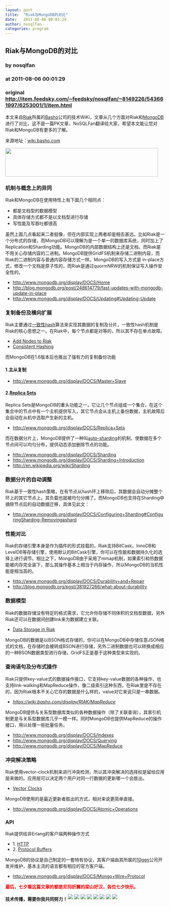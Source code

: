 ```yaml
---
layout: post
title:  "Riak与MongoDB的对比"
date:   2011-08-06 00:01:29
author: nosqlfan
categories: program
---
```


## Riak与MongoDB的对比
### by nosqlfan
### at 2011-08-06 00:01:29
### original <http://item.feedsky.com/~feedsky/nosqlfan/~8149226/543661997/6253001/1/item.html>

<p>本文来自<span><a href="http://blog.nosqlfan.com/tags/riak" title="查看 Riak 的全部文章">Riak</a></span>所属的<a href="http://basho.com">Basho</a>公司的技术WiKi，文章从几个方面对Riak和<span><a href="http://blog.nosqlfan.com/tags/mongodb" title="查看 MongoDB 的全部文章">MongoDB</a></span>进行了对比，这不是一篇PK文章，NoSQLFan翻译给大家，希望本文能让您对Riak和MongoDB有更多的了解。</p>
<p>来源地址：<a href="http://wiki.basho.com/Riak-Compared-to-MongoDB.html">wiki.basho.com</a></p>
<p><a href="http://blog.nosqlfan.com/wp-content/uploads/2011/08/mongodbriak.jpg"><img title="mongodbriak" src="http://blog.nosqlfan.com/wp-content/uploads/2011/08/mongodbriak.jpg" alt="" width="483" height="90"></a></p>
<h3>机制与概念上的异同</h3>
<p>Riak和MongoDB在使用特性上有下面几个相同点：</p>
<ul>
<li>都是文档型的数据模型</li>
<li>具体存储方式都不是以文档型进行存储</li>
<li>写性能及写吞吐都很高</li>
</ul>
<p>虽然上面几点看起来二者挺像，但在内部实现上两者却是相去甚远。比如Riak是一个分布式的存储，而MongoDB可以理解为是一个单一的数据库系统，同时加上了Replication和Sharding功能。MongoDB的内部数据结构上还是文档，而Riak是不用关心存储内容的二进制。MongoDB提供GridFS机制来存储二进制内容，而Riak的二进制内容与普通内容存储方式一样。MongoDB的写入方式是 in-place方式，修改一个文档是原子性的，而Riak是通过quormNRW的机制保证写入操作安全性的。</p>
<ul>
<li><a href="http://www.mongodb.org/display/DOCS/Home">http://www.mongodb.org/display/DOCS/Home</a></li>
<li><a href="http://blog.mongodb.org/post/248614779/fast-updates-with-mongodb-update-in-place">http://blog.mongodb.org/post/248614779/fast-updates-with-mongodb-update-in-place</a></li>
<li><a href="http://www.mongodb.org/display/DOCS/Updating#Updating-Update">http://www.mongodb.org/display/DOCS/Updating#Updating-Update</a></li>
</ul>
<h3>复制备份及横向扩展</h3>
<p>Riak主要通过<span><a href="http://blog.nosqlfan.com/tags/%e4%b8%80%e8%87%b4%e6%80%a7hash" title="查看 一致性hash 的全部文章">一致性hash</a></span>算法来实现其数据的复制及分片，一致性hash机制是Riak的核心思想之一。在Riak中，每个节点都是对等的，所以其不存在单点故障。</p>
<ul>
<li><a href="http://wiki.basho.com/Basic-Cluster-Setup.html#Add-a-Second-Node-to-Your-Cluster">Add Nodes to Riak</a></li>
<li><a href="http://wiki.basho.com/Riak-Glossary.html#Consistent-Hashing">Consistent Hashing</a></li>
</ul>
<p>而MongoDB在1.6版本后也推出了强有力的复制备份功能</p>
<h4>1.主从复制</h4>
<ul>
<li><a href="http://www.mongodb.org/display/DOCS/Master+Slave">http://www.mongodb.org/display/DOCS/Master+Slave</a></li>
</ul>
<h4>2.<span><a href="http://blog.nosqlfan.com/tags/replica-sets" title="查看 Replica Sets 的全部文章">Replica Sets</a></span></h4>
<p>Replica Sets是MongoDB的重头功能之一，它让几个节点组成一个集合，在这个集合中的节点中有一个主机提供写入，其它节点会从主机上备份数据，主机故障后会自动在从机中选取产生新的主机。</p>
<ul>
<li><a href="http://www.mongodb.org/display/DOCS/Replica+Sets">http://www.mongodb.org/display/DOCS/Replica+Sets</a></li>
</ul>
<p>而在数据分片上，MongoDB提供了一种叫<span><a href="http://blog.nosqlfan.com/tags/auto-sharding" title="查看 auto-sharding 的全部文章">auto-sharding</a></span>的机制，使数据在多个节点间可以均匀分布，提供动态添加删除节点的功能。</p>
<ul>
<li><a href="http://www.mongodb.org/display/DOCS/Sharding">http://www.mongodb.org/display/DOCS/Sharding</a></li>
<li><a href="http://www.mongodb.org/display/DOCS/Sharding+Introduction">http://www.mongodb.org/display/DOCS/Sharding+Introduction</a></li>
<li><a href="http://en.wikipedia.org/wiki/Sharding">http://en.wikipedia.org/wiki/Sharding</a></li>
</ul>
<h3>数据分片的自动调整</h3>
<p>Riak基于一致性hash策略，在有节点从hash环上移除后，其数据会自动分摊整个环上的其它节点上。其负载也就被均匀分摊了。而MongoDB也支持在Sharding中摘除节点后的自动数据迁移，具体见此文：</p>
<ul>
<li><a href="http://www.mongodb.org/display/DOCS/Configuring+Sharding#ConfiguringSharding-Removingashard">http://www.mongodb.org/display/DOCS/Configuring+Sharding#ConfiguringSharding-Removingashard</a></li>
</ul>
<h3>性能对比</h3>
<p>Riak的存储引擎本身是作为插件的形式挂载的，Riak支持BitCask，InnoDB和LevelDB等存储引擎，使用默认的BitCask引擎，你可以在性能和数据持久化的选择上进行调节。相比之下，MongoDB由于采用了mmap机制，如果索引和热数据能被内存完全装下，那么其操作基本上相当于内存操作，所以MongoDB的当机性能是相当高的。</p>
<ul>
<li><a href="http://www.mongodb.org/display/DOCS/Durability+and+Repair">http://www.mongodb.org/display/DOCS/Durability+and+Repair</a></li>
<li><a href="http://blog.mongodb.org/post/381927266/what-about-durability">http://blog.mongodb.org/post/381927266/what-about-durability</a></li>
</ul>
<h3>数据模型</h3>
<p>Riak的数据存储没有特定的格式需求，它允许你存储不同体积的文档型数据，另外Riak还可以在数据间创建link来为数据建立关联。</p>
<ul>
<li><a href="http://wiki.basho.com/An-Introduction-to-Riak.html#Data-Storage">Data Storage in Riak</a></li>
</ul>
<p>MongoDB的数据是以BSON格式存储的，你可以在MongoDB中存储任意JSON格式的文档，在存储时会被转成BSON进行存储，另外二进制数据也可以转换成相应的一种BSON数据类型进行存储，GridFS正是基于这种类型来实现的。</p>
<h3>查询语句及分布式操作</h3>
<p>Riak只提供key-value式的数据操作接口，它支持key-value数据的各种操作，也支持link-walking和MapReduce操作，像二级索引这种东西，在Riak里是不存在的，因为Riak根本不关心它存的数据是什么样的，value对它来说只是一串数据。</p>
<ul>
<li><em><a href="https://wiki.basho.com/display/RIAK/MapReduce">https://wiki.basho.com/display/RIAK/MapReduce</a></em></li>
</ul>
<p>MongoDB提供与关系型数据库类似的各种数据操作（除了关联查询），其索引机制更是与关系型数据库几乎一模一样。同时MongoDB也提供MapReduce的操作接口，用以处理一些批量任务。</p>
<ul>
<li><a href="http://www.mongodb.org/display/DOCS/Indexes">http://www.mongodb.org/display/DOCS/Indexes</a></li>
<li><a href="http://www.mongodb.org/display/DOCS/Querying">http://www.mongodb.org/display/DOCS/Querying</a></li>
<li><a href="http://www.mongodb.org/display/DOCS/MapReduce">http://www.mongodb.org/display/DOCS/MapReduce</a></li>
</ul>
<h3>冲突解决策略</h3>
<p>Riak使用vector-clock机制来进行冲突检测，所以其冲突解决的选择权是留给应用层来做的。应用层可以决定两个用户对同一行数据的更新哪一个会胜出。</p>
<ul>
<li><a href="http://wiki.basho.com/Riak-Glossary.html#Vector-Clock">Vector Clocks</a></li>
</ul>
<p>MongoDB使用的是最近更新者胜出的方式，相对来说更简单直接。</p>
<ul>
<li><a href="http://www.mongodb.org/display/DOCS/Atomic+Operations">http://www.mongodb.org/display/DOCS/Atomic+Operations</a></li>
</ul>
<h3>API</h3>
<p>Riak提供给非Erlang的客户端两种操作方式</p>
<ul>
<li>1. <a href="http://wiki.basho.com/HTTP-API.html">HTTP</a></li>
<li>2. <a href="http://wiki.basho.com/PBC-API.html">Protocol Buffers</a></li>
</ul>
<p>MongoDB的协议是自己制定的一套特有协议，其客户端由其所属的<a href="http://10gen.com">10gen</a>公司开发并维护，基本主流的语言都有相应的官方客户端。</p>
<ul>
<li><a href="http://www.mongodb.org/display/DOCS/Mongo+Wire+Protocol">http://www.mongodb.org/display/DOCS/Mongo+Wire+Protocol</a></li>
</ul>
<p><span style="color:#008000"><strong><span style="color:#ff0000">最后，七夕看这篇文章的都是尼玛折翼的梁山好汉，各位七夕快乐。</span></strong></span>
<p style="font-weight:bold"><span style="padding-top:5px;float:left">技术传播，需要你我共同努力！</span><a href="http://twitter.com/share?url=http%3A%2F%2Fblog.nosqlfan.com%2Fhtml%2F2705.html&amp;text=Riak%E4%B8%8EMongoDB%E7%9A%84%E5%AF%B9%E6%AF%94%20@nosqlfan" title="Twitter" style="text-decoration:none;margin:2px;border:none"><img style="border:none;padding:0px" src="http://pic.yupoo.com/iammutex/B8hVKEJk/custom.png"></a><a href="http://v.t.sina.com.cn/share/share.php?title=Riak%E4%B8%8EMongoDB%E7%9A%84%E5%AF%B9%E6%AF%94%20@nosqlfan%20&amp;url=http%3A%2F%2Fblog.nosqlfan.com%2Fhtml%2F2705.html" title="新浪微博" style="text-decoration:none;margin:2px;border:none"><img style="border:none;padding:0px" src="http://pic.yupoo.com/iammutex/B8hVKrzm/custom.png"></a><a href="http://v.t.qq.com/share/share.php?title=Riak%E4%B8%8EMongoDB%E7%9A%84%E5%AF%B9%E6%AF%94%20@nosqlfan%20&amp;url=http%3A%2F%2Fblog.nosqlfan.com%2Fhtml%2F2705.html" title="腾讯微博" style="text-decoration:none;margin:2px;border:none"><img style="border:none;padding:0px" src="http://pic.yupoo.com/iammutex/B8hVJX6o/custom.png"></a><a href="http://sns.qzone.qq.com/cgi-bin/qzshare/cgi_qzshare_onekey?title=Riak%E4%B8%8EMongoDB%E7%9A%84%E5%AF%B9%E6%AF%94%20@nosqlfan%20&amp;url=http%3A%2F%2Fblog.nosqlfan.com%2Fhtml%2F2705.html" title="QQ空间" style="text-decoration:none;margin:2px;border:none"><img style="border:none;padding:0px" src="http://pic.yupoo.com/iammutex/B8hVJSKI/custom.png"></a><a href="http://www.douban.com/recommend/?url=http%3A%2F%2Fblog.nosqlfan.com%2Fhtml%2F2705.html&amp;title=Riak%E4%B8%8EMongoDB%E7%9A%84%E5%AF%B9%E6%AF%94%20@nosqlfan" title="豆瓣9点" style="text-decoration:none;margin:2px;border:none"><img style="border:none;padding:0px" src="http://pic.yupoo.com/iammutex/B8hVJrri/custom.png"></a><a href="http://xianguo.com/service/submitdigg?link=http%3A%2F%2Fblog.nosqlfan.com%2Fhtml%2F2705.html&amp;title=Riak%E4%B8%8EMongoDB%E7%9A%84%E5%AF%B9%E6%AF%94%20@nosqlfan%20&amp;content=utf-8" title="鲜果" style="text-decoration:none;margin:2px;border:none"><img style="border:none;padding:0px" src="http://pic.yupoo.com/iammutex/B8hVJ4v4/custom.png"></a><a href="http://share.renren.com/share/buttonshare.do?link=http%3A%2F%2Fblog.nosqlfan.com%2Fhtml%2F2705.html" title="人人网" style="text-decoration:none;margin:2px;border:none"><img style="border:none;padding:0px" src="http://pic.yupoo.com/iammutex/B8hVI86k/custom.png"></a><a href="http://www.facebook.com/sharer.php?u=http%3A%2F%2Fblog.nosqlfan.com%2Fhtml%2F2705.html&amp;title=Riak%E4%B8%8EMongoDB%E7%9A%84%E5%AF%B9%E6%AF%94%20@nosqlfan" title="FaceBook" style="text-decoration:none;margin:2px;border:none"><img style="border:none;padding:0px" src="http://pic.yupoo.com/iammutex/B8hVHr67/custom.png"></a>    </p><img src="http://www1.feedsky.com/t1/543661997/nosqlfan/feedsky/s.gif?r=http://item.feedsky.com/~feedsky/nosqlfan/~8149226/543661997/6253001/1/item.html" border="0" height="0" width="0"></p>